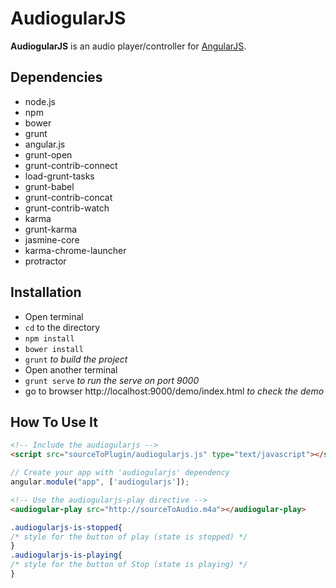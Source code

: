 # AudiogularJS

**AudiogularJS** is an audio player/controller for [AngularJS](http://angular.io).

## Dependencies

- node.js
- npm
- bower
- grunt
- angular.js
- grunt-open
- grunt-contrib-connect
- load-grunt-tasks
- grunt-babel
- grunt-contrib-concat
- grunt-contrib-watch
- karma
- grunt-karma
- jasmine-core
- karma-chrome-launcher
- protractor
 
## Installation

- Open terminal
- `cd` to the directory
- `npm install`
- `bower install`
- `grunt` *to build the project*
- Open another terminal
- `grunt serve` *to run the serve on port 9000*
- go to browser http://localhost:9000/demo/index.html *to check the demo*

## How To Use It

```html
<!-- Include the audiogularjs -->
<script src="sourceToPlugin/audiogularjs.js" type="text/javascript"></script>
```

```javascript
// Create your app with 'audiogularjs' dependency
angular.module("app", ['audiogularjs']);
```

```html
<!-- Use the audiogularjs-play directive -->
<audiogular-play src="http://sourceToAudio.m4a"></audiogular-play>
```

```css
.audiogularjs-is-stopped{
/* style for the button of play (state is stopped) */
}
.audiogularjs-is-playing{
/* style for the button of Stop (state is playing) */
}
```
